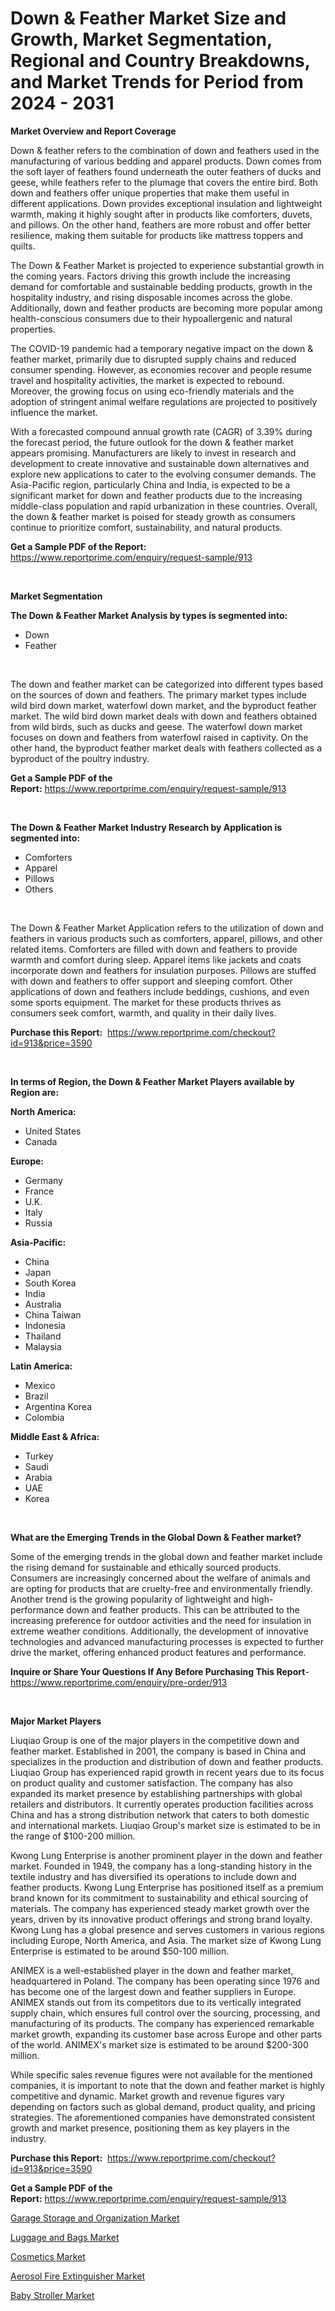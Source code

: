 <p><h1>Down & Feather Market Size and Growth, Market Segmentation, Regional and Country Breakdowns, and Market Trends for Period from 2024 -  2031</h1></p><p><strong>Market Overview and Report Coverage</strong></p>
<p><p>Down & feather refers to the combination of down and feathers used in the manufacturing of various bedding and apparel products. Down comes from the soft layer of feathers found underneath the outer feathers of ducks and geese, while feathers refer to the plumage that covers the entire bird. Both down and feathers offer unique properties that make them useful in different applications. Down provides exceptional insulation and lightweight warmth, making it highly sought after in products like comforters, duvets, and pillows. On the other hand, feathers are more robust and offer better resilience, making them suitable for products like mattress toppers and quilts.</p><p>The Down & Feather Market is projected to experience substantial growth in the coming years. Factors driving this growth include the increasing demand for comfortable and sustainable bedding products, growth in the hospitality industry, and rising disposable incomes across the globe. Additionally, down and feather products are becoming more popular among health-conscious consumers due to their hypoallergenic and natural properties.</p><p>The COVID-19 pandemic had a temporary negative impact on the down & feather market, primarily due to disrupted supply chains and reduced consumer spending. However, as economies recover and people resume travel and hospitality activities, the market is expected to rebound. Moreover, the growing focus on using eco-friendly materials and the adoption of stringent animal welfare regulations are projected to positively influence the market.</p><p>With a forecasted compound annual growth rate (CAGR) of 3.39% during the forecast period, the future outlook for the down & feather market appears promising. Manufacturers are likely to invest in research and development to create innovative and sustainable down alternatives and explore new applications to cater to the evolving consumer demands. The Asia-Pacific region, particularly China and India, is expected to be a significant market for down and feather products due to the increasing middle-class population and rapid urbanization in these countries. Overall, the down & feather market is poised for steady growth as consumers continue to prioritize comfort, sustainability, and natural products.</p></p>
<p><strong>Get a Sample PDF of the Report:</strong> <a href="https://www.reportprime.com/enquiry/request-sample/913">https://www.reportprime.com/enquiry/request-sample/913</a></p>
<p>&nbsp;</p>
<p><strong>Market Segmentation</strong></p>
<p><strong>The Down & Feather Market Analysis by types is segmented into:</strong></p>
<p><ul><li>Down</li><li>Feather</li></ul></p>
<p>&nbsp;</p>
<p><p>The down and feather market can be categorized into different types based on the sources of down and feathers. The primary market types include wild bird down market, waterfowl down market, and the byproduct feather market. The wild bird down market deals with down and feathers obtained from wild birds, such as ducks and geese. The waterfowl down market focuses on down and feathers from waterfowl raised in captivity. On the other hand, the byproduct feather market deals with feathers collected as a byproduct of the poultry industry.</p></p>
<p><strong>Get a Sample PDF of the Report:</strong>&nbsp;<a href="https://www.reportprime.com/enquiry/request-sample/913">https://www.reportprime.com/enquiry/request-sample/913</a></p>
<p>&nbsp;</p>
<p><strong>The Down & Feather Market Industry Research by Application is segmented into:</strong></p>
<p><ul><li>Comforters</li><li>Apparel</li><li>Pillows</li><li>Others</li></ul></p>
<p>&nbsp;</p>
<p><p>The Down & Feather Market Application refers to the utilization of down and feathers in various products such as comforters, apparel, pillows, and other related items. Comforters are filled with down and feathers to provide warmth and comfort during sleep. Apparel items like jackets and coats incorporate down and feathers for insulation purposes. Pillows are stuffed with down and feathers to offer support and sleeping comfort. Other applications of down and feathers include beddings, cushions, and even some sports equipment. The market for these products thrives as consumers seek comfort, warmth, and quality in their daily lives.</p></p>
<p><strong>Purchase this Report:</strong>&nbsp; <a href="https://www.reportprime.com/checkout?id=913&price=3590">https://www.reportprime.com/checkout?id=913&price=3590</a></p>
<p>&nbsp;</p>
<p><strong>In terms of Region, the Down & Feather Market Players available by Region are:</strong></p>
<p>
    <p> <strong> North America: </strong>
        <ul>
            <li>United States</li>
            <li>Canada</li>
        </ul>
        </p> 
    <p> <strong> Europe: </strong>
        <ul>
            <li>Germany</li>
            <li>France</li>
            <li>U.K.</li>
            <li>Italy</li>
            <li>Russia</li>
        </ul>
        </p> 
    <p> <strong> Asia-Pacific: </strong>
        <ul>
            <li>China</li>
            <li>Japan</li>
            <li>South Korea</li>
            <li>India</li>
            <li>Australia</li>
            <li>China Taiwan</li>
            <li>Indonesia</li>
            <li>Thailand</li>
            <li>Malaysia</li>
        </ul>
        </p> 
    <p> <strong> Latin America: </strong>
        <ul>
            <li>Mexico</li>
            <li>Brazil</li>
            <li>Argentina Korea</li>
            <li>Colombia</li>
        </ul>
        </p> 
    <p> <strong> Middle East & Africa: </strong>
        <ul>
            <li>Turkey</li>
            <li>Saudi</li>
            <li>Arabia</li>
            <li>UAE</li>
            <li>Korea</li>
        </ul>
    </p>
    </p>
<p>&nbsp;</p>
<p><strong>What are the Emerging Trends in the Global Down & Feather market?</strong></p>
<p><p>Some of the emerging trends in the global down and feather market include the rising demand for sustainable and ethically sourced products. Consumers are increasingly concerned about the welfare of animals and are opting for products that are cruelty-free and environmentally friendly. Another trend is the growing popularity of lightweight and high-performance down and feather products. This can be attributed to the increasing preference for outdoor activities and the need for insulation in extreme weather conditions. Additionally, the development of innovative technologies and advanced manufacturing processes is expected to further drive the market, offering enhanced product features and performance.</p></p>
<p><strong>Inquire or Share Your Questions If Any Before Purchasing This Report</strong>- <a href="https://www.reportprime.com/enquiry/pre-order/913">https://www.reportprime.com/enquiry/pre-order/913</a></p>
<p>&nbsp;</p>
<p><strong>Major Market Players</strong></p>
<p><p>Liuqiao Group is one of the major players in the competitive down and feather market. Established in 2001, the company is based in China and specializes in the production and distribution of down and feather products. Liuqiao Group has experienced rapid growth in recent years due to its focus on product quality and customer satisfaction. The company has also expanded its market presence by establishing partnerships with global retailers and distributors. It currently operates production facilities across China and has a strong distribution network that caters to both domestic and international markets. Liuqiao Group's market size is estimated to be in the range of $100-200 million.</p><p>Kwong Lung Enterprise is another prominent player in the down and feather market. Founded in 1949, the company has a long-standing history in the textile industry and has diversified its operations to include down and feather products. Kwong Lung Enterprise has positioned itself as a premium brand known for its commitment to sustainability and ethical sourcing of materials. The company has experienced steady market growth over the years, driven by its innovative product offerings and strong brand loyalty. Kwong Lung has a global presence and serves customers in various regions including Europe, North America, and Asia. The market size of Kwong Lung Enterprise is estimated to be around $50-100 million.</p><p>ANIMEX is a well-established player in the down and feather market, headquartered in Poland. The company has been operating since 1976 and has become one of the largest down and feather suppliers in Europe. ANIMEX stands out from its competitors due to its vertically integrated supply chain, which ensures full control over the sourcing, processing, and manufacturing of its products. The company has experienced remarkable market growth, expanding its customer base across Europe and other parts of the world. ANIMEX's market size is estimated to be around $200-300 million.</p><p>While specific sales revenue figures were not available for the mentioned companies, it is important to note that the down and feather market is highly competitive and dynamic. Market growth and revenue figures vary depending on factors such as global demand, product quality, and pricing strategies. The aforementioned companies have demonstrated consistent growth and market presence, positioning them as key players in the industry.</p></p>
<p><strong>Purchase this Report:</strong>&nbsp;&nbsp;<a href="https://www.reportprime.com/checkout?id=913&price=3590">https://www.reportprime.com/checkout?id=913&price=3590</a></p>
<p></p>
<p><strong>Get a Sample PDF of the Report:</strong>&nbsp;<a href="https://www.reportprime.com/enquiry/request-sample/913">https://www.reportprime.com/enquiry/request-sample/913</a></p>
<p><p><a href="https://github.com/deliacustodio40/Market-Research-Report-List-2/blob/main/garage-storage-and-organization-market.md">Garage Storage and Organization Market</a></p><p><a href="https://github.com/scarol104/Market-Research-Report-List-2/blob/main/luggage-and-bags-market.md">Luggage and Bags Market</a></p><p><a href="https://github.com/ambrozg/Market-Research-Report-List-2/blob/main/cosmetics-market.md">Cosmetics Market</a></p><p><a href="https://github.com/maliyahmorrow6654/Market-Research-Report-List-2/blob/main/aerosol-fire-extinguisher-market.md">Aerosol Fire Extinguisher Market</a></p><p><a href="https://github.com/dzharov81/Market-Research-Report-List-2/blob/main/baby-stroller-market.md">Baby Stroller Market</a></p></p>